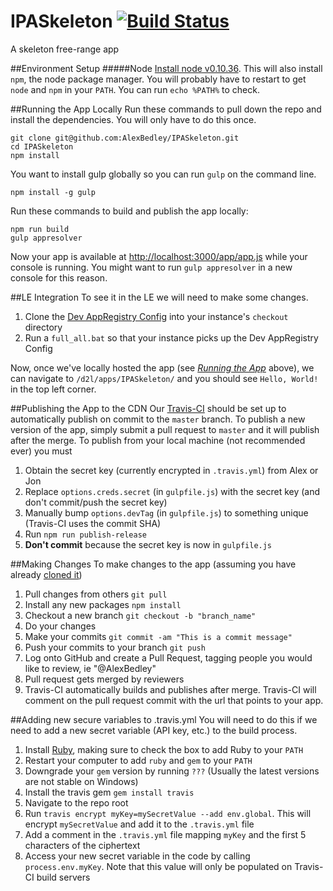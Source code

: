 # IPASkeleton [![Build Status](https://travis-ci.org/AlexBedley/IPASkeleton.svg?branch=master)](https://travis-ci.org/AlexBedley/IPASkeleton)
A skeleton free-range app

##Environment Setup
#####Node
[Install node v0.10.36](http://nodejs.org/dist/v0.10.36/node-v0.10.36-x86.msi). This will also install `npm`, the node package manager. You will probably have to restart to get `node` and `npm` in your `PATH`. You can run `echo %PATH%` to check.

##Running the App Locally
Run these commands to pull down the repo and install the dependencies. You will only have to do this once.

    git clone git@github.com:AlexBedley/IPASkeleton.git
    cd IPASkeleton
    npm install
You want to install gulp globally so you can run `gulp` on the command line.

    npm install -g gulp
Run these commands to build and publish the app locally:

    npm run build
    gulp appresolver
Now your app is available at [http://localhost:3000/app/app.js](http://localhost:3000/app/app.js) while your console is running. You might want to run `gulp appresolver` in a new console for this reason.

##LE Integration
To see it in the LE we will need to make some changes.

1. Clone the [Dev AppRegistry Config](https://git.dev.d2l/users/cpacey/repos/lp-devappregistry-config/browse) into your instance's `checkout` directory
2. Run a `full_all.bat` so that your instance picks up the Dev AppRegistry Config

Now, once we've locally hosted the app (see [*Running the App*](https://github.com/AlexBedley/IPASkeleton#running-the-app) above), we can navigate to `/d2l/apps/IPASkeleton/` and you should see `Hello, World!` in the top left corner.

##Publishing the App to the CDN
Our [Travis-CI](https://travis-ci.org/AlexBedley/IPASkeleton) should be set up to automatically publish on commit to the `master` branch. To publish a new version of the app, simply submit a pull request to `master` and it will publish after the merge. To publish from your local machine (not recommended ever) you must

1. Obtain the secret key (currently encrypted in `.travis.yml`) from Alex or Jon
2. Replace `options.creds.secret` (in `gulpfile.js`) with the secret key (and don't commit/push the secret key)
3. Manually bump `options.devTag` (in `gulpfile.js`) to something unique (Travis-CI uses the commit SHA)
4. Run `npm run publish-release`
5. **Don't commit** because the secret key is now in `gulpfile.js`

##Making Changes
To make changes to the app (assuming you have already [cloned it](https://github.com/AlexBedley/IPASkeleton#running-the-app))

1. Pull changes from others `git pull`
2. Install any new packages `npm install`
3. Checkout a new branch `git checkout -b "branch_name"`
4. Do your changes
5. Make your commits `git commit -am "This is a commit message"`
6. Push your commits to your branch `git push`
7. Log onto GitHub and create a Pull Request, tagging people you would like to review, ie "@AlexBedley"
8. Pull request gets merged by reviewers
9. Travis-CI automatically builds and publishes after merge. Travis-CI will comment on the pull request commit with the url that points to your app.

##Adding new secure variables to .travis.yml
You will need to do this if we need to add a new secret variable (API key, etc.) to the build process.

1. Install [Ruby](http://dl.bintray.com/oneclick/rubyinstaller/rubyinstaller-2.2.1.exe?direct), making sure to check the box to add Ruby to your `PATH`
2. Restart your computer to add `ruby` and `gem` to your `PATH`
3. Downgrade your `gem` version by running `???` (Usually the latest versions are not stable on Windows)
4. Install the travis gem `gem install travis`
5. Navigate to the repo root
6. Run `travis encrypt myKey=mySecretValue --add env.global`. This will encrypt `mySecretValue` and add it to the `.travis.yml` file
7. Add a comment in the `.travis.yml` file mapping `myKey` and the first 5 characters of the ciphertext
8. Access your new secret variable in the code by calling `process.env.myKey`. Note that this value will only be populated on Travis-CI build servers
